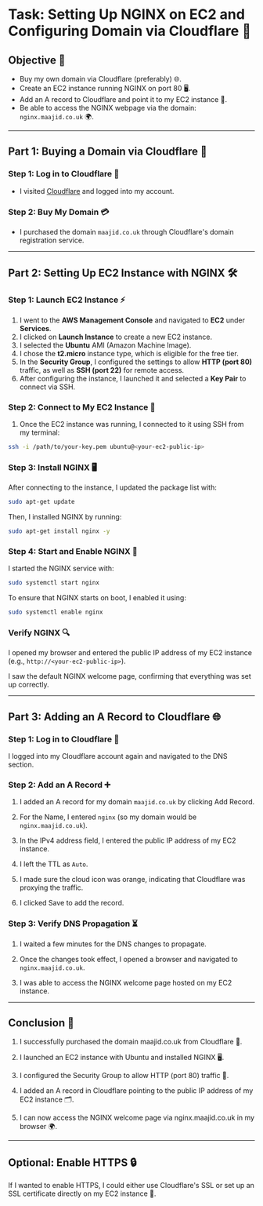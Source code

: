# Task: Setting Up NGINX on EC2 and Configuring Domain via Cloudflare 🚀

## Objective 🎯
- Buy my own domain via Cloudflare (preferably) 🌐.
- Create an EC2 instance running NGINX on port 80 🖥️.
- Add an A record to Cloudflare and point it to my EC2 instance 🔧.
- Be able to access the NGINX webpage via the domain: `nginx.maajid.co.uk` 🌍.

---

## Part 1: Buying a Domain via Cloudflare 🛒

### Step 1: Log in to Cloudflare 🔑
- I visited [Cloudflare](https://www.cloudflare.com/) and logged into my account.

### Step 2: Buy My Domain 💳
- I purchased the domain `maajid.co.uk` through Cloudflare's domain registration service.

---

## Part 2: Setting Up EC2 Instance with NGINX 🛠️

### Step 1: Launch EC2 Instance ⚡

1. I went to the **AWS Management Console** and navigated to **EC2** under **Services**.
2. I clicked on **Launch Instance** to create a new EC2 instance.
3. I selected the **Ubuntu** AMI (Amazon Machine Image).
4. I chose the **t2.micro** instance type, which is eligible for the free tier.
5. In the **Security Group**, I configured the settings to allow **HTTP (port 80)** traffic, as well as **SSH (port 22)** for remote access.
6. After configuring the instance, I launched it and selected a **Key Pair** to connect via SSH.

### Step 2: Connect to My EC2 Instance 🔌

1. Once the EC2 instance was running, I connected to it using SSH from my terminal:
   
```bash
ssh -i /path/to/your-key.pem ubuntu@<your-ec2-public-ip>
```

### Step 3: Install NGINX 🖥️

After connecting to the instance, I updated the package list with:
```bash
sudo apt-get update
```

Then, I installed NGINX by running:

```bash
sudo apt-get install nginx -y
```

### Step 4: Start and Enable NGINX 🎉

I started the NGINX service with:

```bash
sudo systemctl start nginx
```

To ensure that NGINX starts on boot, I enabled it using:

```bash
sudo systemctl enable nginx
```

### Verify NGINX 🔍

I opened my browser and entered the public IP address of my EC2 instance (e.g., `http://<your-ec2-public-ip>`).

I saw the default NGINX welcome page, confirming that everything was set up correctly.

---

## Part 3: Adding an A Record to Cloudflare 🌐

### Step 1: Log in to Cloudflare 🔑

I logged into my Cloudflare account again and navigated to the DNS section.

### Step 2: Add an A Record ➕

1. I added an A record for my domain `maajid.co.uk` by clicking Add Record.

2. For the Name, I entered `nginx` (so my domain would be `nginx.maajid.co.uk`).

3. In the IPv4 address field, I entered the public IP address of my EC2 instance.

4. I left the TTL as `Auto`.

5. I made sure the cloud icon was orange, indicating that Cloudflare was proxying the traffic.

6. I clicked Save to add the record.

### Step 3: Verify DNS Propagation ⏳

1. I waited a few minutes for the DNS changes to propagate.

2. Once the changes took effect, I opened a browser and navigated to `nginx.maajid.co.uk`.

3. I was able to access the NGINX welcome page hosted on my EC2 instance.

---

## Conclusion 🎉

1. I successfully purchased the domain maajid.co.uk from Cloudflare 🛒.

2. I launched an EC2 instance with Ubuntu and installed NGINX 🖥️.

3. I configured the Security Group to allow HTTP (port 80) traffic 🔐.

4. I added an A record in Cloudflare pointing to the public IP address of my EC2 instance 🗂️.

5. I can now access the NGINX welcome page via nginx.maajid.co.uk in my browser 🌍.

---

## Optional: Enable HTTPS 🔒

If I wanted to enable HTTPS, I could either use Cloudflare's SSL or set up an SSL certificate directly on my EC2 instance 🔑.
